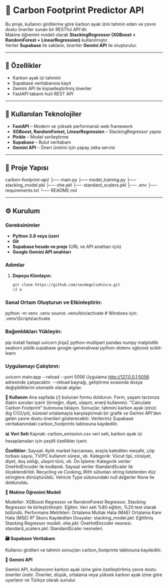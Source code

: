 # 🌿 Carbon Footprint Predictor API

Bu proje, kullanıcı girdilerine göre karbon ayak izini tahmin eden ve çevre dostu öneriler sunan bir RESTful API'dir.  
Makine öğrenimi modeli olarak **StackingRegressor (XGBoost + RandomForest + LinearRegression)** kullanılmıştır.  
Veriler **Supabase** ile saklanır, öneriler **Gemini API** ile oluşturulur.

---

## 🚀 Özellikler

- Karbon ayak izi tahmini
- Supabase veritabanına kayıt
- Gemini API ile kişiselleştirilmiş öneriler
- FastAPI tabanlı hızlı REST API

---

## 🧠 Kullanılan Teknolojiler

- **FastAPI** – Modern ve yüksek performanslı web framework
- **XGBoost, RandomForest, LinearRegression** – StackingRegressor yapısı
- **Pickle** – Model serileştirme
- **Supabase** – Bulut veritabanı
- **Gemini API** – Öneri üretimi için yapay zeka servisi

---

## 📁 Proje Yapısı

carbon-footprint-api/
├── main.py
├── model_training.py
├── stacking_model.pkl
├── ohe.pkl
├── standard_scalers.pkl
├── .env
├── requirements.txt
└── README.md

---

## ⚙️ Kurulum

### Gereksinimler

- **Python 3.8 veya üzeri**
- **Git**
- **Supabase hesabı ve proje** (URL ve API anahtarı için)
- **Google Gemini API anahtarı**

### Adımlar

1. **Depoyu Klonlayın:**

   ```bash
   git clone https://github.com/sevdegulsahin/a.git
   cd a
   
### Sanal Ortam Oluşturun ve Etkinleştirin:
python -m venv .venv
source .venv/bin/activate  # Windows için: .venv\Scripts\activate

### Bağımlılıkları Yükleyin:
pip install fastapi uvicorn jinja2 python-multipart pandas numpy matplotlib seaborn joblib supabase google-generativeai python-dotenv xgboost scikit-learn

### Uygulamayı Çalıştırın:
uvicorn main:app --reload --port 5056
Uygulama http://127.0.0.1:5056 adresinde çalışacaktır.
--reload bayrağı, geliştirme sırasında dosya değişikliklerini otomatik olarak algılar.

**📝 Kullanım**
Ana sayfada (/) bulunan formu doldurun. Form, yaşam tarzınıza ilişkin soruları içerir (örneğin, diyet, ulaşım, enerji kullanımı).
"Calculate Carbon Footprint" butonuna tıklayın.
Sonuçlar, tahmini karbon ayak izinizi (kg CO2/yıl), küresel ortalamayla karşılaştırmalı bir grafik ve Gemini API'den gelen çevre dostu önerileri gösterecektir.
Verileriniz Supabase veritabanındaki carbon_footprints tablosuna kaydedilir.

**📊 Veri Seti**
Kaynak: carbon_emission.csv veri seti, karbon ayak izi hesaplamaları için çeşitli özellikler içerir.

**Özellikler:**
Sayısal: Aylık market harcaması, araçla katedilen mesafe, çöp torbası sayısı, TV/PC kullanım süresi, vb.
Kategorik: Vücut tipi, cinsiyet, diyet, duş sıklığı, ulaşım türü, vb.
Ön İşleme:
Kategorik veriler OneHotEncoder ile kodlandı.
Sayısal veriler StandardScaler ile ölçeklendirildi.
Recycling ve Cooking_With sütunları string listelerden düz stringlere dönüştürüldü.
Vehicle Type sütunundaki null değerler None ile dolduruldu.

**🧪 Makine Öğrenimi Modeli**

Modeller: XGBoost Regressor ve RandomForest Regressor, Stacking Regressor ile birleştirilmiştir.
Eğitim: Veri seti %80 eğitim, %20 test olarak bölündü.
Performans Metrikleri:
Ortalama Mutlak Hata (MAE)
Ortalama Kare Hata (MSE)
R² Skoru
Kaydedilen Dosyalar:
stacking_model.pkl: Eğitilmiş Stacking Regressor modeli.
ohe.pkl: OneHotEncoder nesnesi.
standard_scalers.pkl: StandardScaler nesneleri.

**🗃️ Supabase Veritabanı**

Kullanıcı girdileri ve tahmin sonuçları carbon_footprints tablosuna kaydedilir.


**🤖 Gemini API**

Gemini API, kullanıcının karbon ayak izine göre özelleştirilmiş çevre dostu öneriler üretir.
Öneriler, düşük, ortalama veya yüksek karbon ayak izine göre uyarlanır ve Türkçe olarak sunulur.


